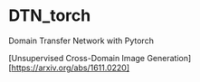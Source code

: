 # DTN_torch
Domain Transfer Network with Pytorch

[Unsupervised Cross-Domain Image Generation][https://arxiv.org/abs/1611.0220]

